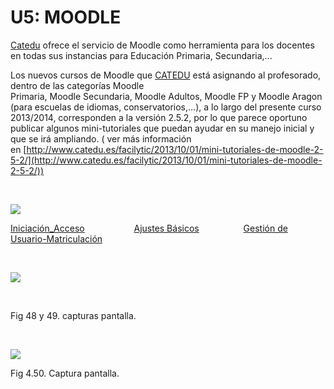 
# U5:  MOODLE

[Catedu](http://www.catedu.es) ofrece el servicio de Moodle como herramienta para los docentes en todas sus instancias para Educación Primaria, Secundaria,...

Los nuevos cursos de Moodle que [CATEDU](http://www.catedu.es/webcatedu/index.php?option=com_content&amp;amp;view=article&amp;amp;id=69) está asignando al profesorado, dentro de las categorías Moodle Primaria, Moodle Secundaria, Moodle Adultos, Moodle FP y Moodle Aragon (para escuelas de idiomas, conservatorios,…), a lo largo del presente curso 2013/2014, corresponden a la versión 2.5.2, por lo que parece oportuno publicar algunos mini-tutoriales que puedan ayudar en su manejo inicial y que se irá ampliando. ( ver más información en [http://www.catedu.es/facilytic/2013/10/01/mini-tutoriales-de-moodle-2-5-2/](http://www.catedu.es/facilytic/2013/10/01/mini-tutoriales-de-moodle-2-5-2/))

 


![](http://www.catedu.es/facilytic/wp-content/uploads/2013/10/moodle_catedu.jpg)

[Iniciación_Acceso](http://www.catedu.es/facilytic/wp-content/uploads/2013/10/Manual_0_moodle252_Acceso.pdf)                    [Ajustes Básicos](http://www.catedu.es/facilytic/wp-content/uploads/2013/10/Manual_1_moodle252_Ajustes.pdf)                  [Gestión de Usuario-Matriculación](http://www.catedu.es/facilytic/wp-content/uploads/2013/10/Manual_2a_moodle252_Usuarios.pdf)

 


![](http://www.catedu.es/facilytic/wp-content/uploads/2013/10/moodle.jpg)

 

Fig 48 y 49. capturas pantalla.

 


![](capturadamoodle.jpg)

Fig 4.50. Captura pantalla.

 

